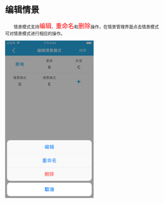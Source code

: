 # 编辑情景

&emsp;&emsp;情景模式支持<font style='color:#ff0000;font-size:20px'>编辑</font>、<font style='color:#ff0000;font-size:20px'>重命名</font>和<font style='color:#ff0000;font-size:20px'>删除</font>操作，在情景管理界面点击情景模式可对情景模式进行相应的操作。

<img src="../images/scene/编辑.png" width = "290" height = "515">